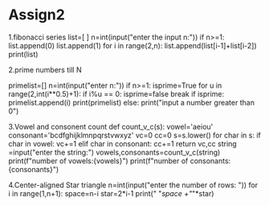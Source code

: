 # Assign2
1.fibonacci series
list=[ ]
n=int(input("enter the input n:"))
if n>=1:
    list.append(0)
    list.append(1)
for i in range(2,n):
    list.append(list[i-1]+list[i-2])
print(list)   

2.prime numbers till N

primelist=[]
n=int(input("enter n:"))
if n>=1:
    isprime=True
    for u in range(2,int(i**0.5)+1):
        if i%u == 0:
            isprime=false
            break
        if isprime:
            primelist.append(i)
    print(primelist)
else:
    print("input a number greater than 0")


3.Vowel and consonent count
def count_v_c(s):
    vowel='aeiou'
    consonant='bcdfghijklmnpqrstvwxyz'
    vc=0
    cc=0
    s=s.lower()
    for char in s:
        if char in vowel:
            vc+=1
        elif char in consonant:
            cc+=1
    return vc,cc
string =input("enter the string:")
vowels,consonants=count_v_c(string)
print(f"number of vowels:{vowels}")
print(f"number of consonants:{consonants}")     

4.Center-aligned Star triangle
n=int(input("enter the number of rows: "))
for i in range(1,n+1):
    space=n-i
    star=2*i-1
    print(" "*space +"*"*star)
    